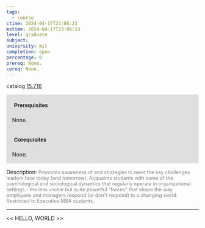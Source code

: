 ```yaml
---
tags:
  - course
ctime: 2024-04-17T23:06:23
mstime: 2024-04-17T23:06:23
level: graduate
subject: 
university: mit
completion: open
percentage: 0
prereq: None.
coreq: None.
---
```


catalog [15.716](http://student.mit.edu/catalog/m15c.html#15.716)

<span style="display: block; padding: 15px; background-color: rgb(100, 100, 100, 0.2);"><font id="m_prereq1242_0" style="display: block; font-family: Arial, sans-serif; font-weight: bold; padding: 5px">Prerequisites</font><br><span id="prereq1242_0">None.</span></span>
<span style="display: block; padding: 15px; background-color: rgb(100, 100, 100, 0.2);"><font id="m_coreq1242_0" style="display: block; font-family: Arial, sans-serif; font-weight: bold; padding: 5px">Corequisites</font><br><span id="coreq1242_0">None.</span></span>

<font style="">Description:</font>
<font style="color: grey; font-size: 0.8rem;">Promotes awareness of and strategies to meet the key challenges leaders face today (and tomorrow). Acquaints students with some of the psychological and sociological dynamics that regularly operate in organizational settings - the less visible but quite powerful "forces" that shape the way employees and managers respond (or don't respond) to a changing world. Restricted to Executive MBA students.</font>



---

<< HELLO, WORLD >>
